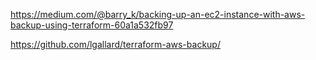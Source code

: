 https://medium.com/@barry_k/backing-up-an-ec2-instance-with-aws-backup-using-terraform-60a1a532fb97

https://github.com/lgallard/terraform-aws-backup/
